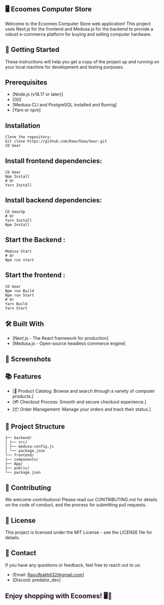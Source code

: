 ## 🖥️ Ecoomes Computer Store

Welcome to the Ecoomes Computer Store web application! This project uses Next.js for the frontend and Medusa.js for the backend to provide a robust e-commerce platform for buying and selling computer hardware.

## 🚀 Getting Started

These instructions will help you get a copy of the project up and running on your local machine for development and testing purposes.

## Prerequisites

- [Node.js (v18.17 or later)]
- [Git]
- [Medusa CLI and PostgreSQL installed and Runnig]
- [Yarn or npm]

## Installation

```
Clone the repository:
Git clone https://github.com/Raoufbaa/Gear.git
CD Gear
```

## Install frontend dependencies:

```
CD Gear
Npm Install
# Or
Yarn Install
```

## Install backend dependencies:

```
CD GearUp
# Or
Yarn Install
Npm Install
```

## Start the Backend :

```
Medusa Start
# Or
Npm run start
```

## Start the frontend :

```
CD Gear
Npm run Build
Npm run Start
# Or
Yarn Build
Yarn Start
```

## 🛠️ Built With

- [Next.js - The React framework for production]
- [Medusa.js - Open-source headless commerce engine]

## 📸 Screenshots

## 📚 Features

- [🛒 Product Catalog: Browse and search through a variety of computer products.]
- [💳 Checkout Process: Smooth and secure checkout experience.]
- [📦 Order Management: Manage your orders and track their status.]

## 📂 Project Structure

```Gear-UP/
├── backend/
│ ├── src/
│ ├── medusa-config.js
│ └── package.json
└── frontend/
├── components/
├── App/
├── public/
└── package.json
```

## 🤝 Contributing

We welcome contributions! Please read our CONTRIBUTING.md for details on the code of conduct, and the process for submitting pull requests.

## 📝 License

This project is licensed under the MIT License - see the LICENSE file for details.

## 📧 Contact

If you have any questions or feedback, feel free to reach out to us:

- [Email: Raoufbakhti32@gmail.com]
- [Discord: predator_dev]

## Enjoy shopping with Ecoomes! 🖥️🛒
